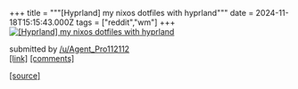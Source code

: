 +++
title = """[Hyprland] my nixos dotfiles with hyprland"""
date = 2024-11-18T15:15:43.000Z
tags = ["reddit","wm"]
+++
[![[Hyprland] my nixos dotfiles with hyprland](https://b.thumbs.redditmedia.com/E_CkXhZ2RUAZWdaLTBKNdWsQbltd6ZwCdsXCnSEuYok.jpg "[Hyprland] my nixos dotfiles with hyprland")](https://www.reddit.com/r/unixporn/comments/1gu6zxv/hyprland_my_nixos_dotfiles_with_hyprland/)

submitted by [/u/Agent\_Pro112112](https://www.reddit.com/user/Agent_Pro112112)  
[\[link\]](https://www.reddit.com/gallery/1gu6zxv) [\[comments\]](https://www.reddit.com/r/unixporn/comments/1gu6zxv/hyprland_my_nixos_dotfiles_with_hyprland/)

[[source]](https://www.reddit.com/r/unixporn/comments/1gu6zxv/hyprland_my_nixos_dotfiles_with_hyprland/)
